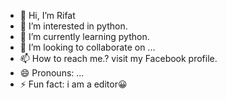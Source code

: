 - 👋 Hi, I’m Rifat
- 👀 I’m interested in python.
- 🌱 I’m currently learning python.
- 💞️ I’m looking to collaborate on ...
- 📫 How to reach me.?  visit my Facebook profile.
- 😄 Pronouns: ...
- ⚡ Fun fact: i am a editor😀

<!---
Broken-team/Broken-team is a ✨ special ✨ repository because its `README.md` (this file) appears on your GitHub profile.
You can click the Preview link to take a look at your changes.
--->

